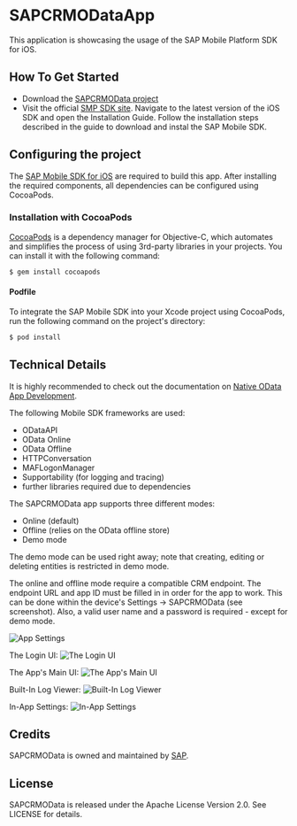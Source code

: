 SAPCRMODataApp
===========
This application is showcasing the usage of the SAP Mobile Platform SDK for iOS.

## How To Get Started
* Download the [SAPCRMOData project](https://github.com/SAP/Mobile_SDK_oData_App/archive/master.zip)
* Visit the official [SMP SDK site](http://help.sap.com/mobile-platform). Navigate to the latest version of the iOS SDK and open the Installation Guide. Follow the installation steps described in the guide to download and instal the SAP Mobile SDK.

## Configuring the project
The [SAP Mobile SDK for iOS](http://help.sap.com/mobile-platform) are required to build this app. After installing the required components, all dependencies can be configured using CocoaPods. 

### Installation with CocoaPods

[CocoaPods](http://cocoapods.org) is a dependency manager for Objective-C, which automates and simplifies the process of using 3rd-party libraries  in your projects. You can install it with the following command:

```bash
$ gem install cocoapods
```

#### Podfile

To integrate the SAP Mobile SDK into your Xcode project using CocoaPods, run the following command on the project's directory:

```bash
$ pod install
```

## Technical Details

It is highly recommended to check out the documentation on [Native OData App Development](http://help.sap.com/mobile-platform).

The following Mobile SDK frameworks are used:
- ODataAPI
- OData Online
- OData Offline
- HTTPConversation
- MAFLogonManager
- Supportability (for logging and tracing)
- further libraries required due to dependencies

The SAPCRMOData app supports three different modes:
- Online (default)
- Offline (relies on the OData offline store)
- Demo mode

The demo mode can be used right away; note that creating, editing or deleting entities is restricted in demo mode.

The online and offline mode require a compatible CRM endpoint.
The endpoint URL and app ID must be filled in in order for the app to work. 
This can be done within the device's Settings -> SAPCRMOData (see screenshot). Also, a valid user name and a password is required - except for demo mode.

![App Settings](https://github.com/SAP/Mobile_SDK_oData_App/blob/screenshots/Screenshots/settings.png)

The Login UI:
![The Login UI](https://github.com/SAP/Mobile_SDK_oData_App/blob/screenshots/Screenshots/login.png)

The App's Main UI:
![The App's Main UI](https://github.com/SAP/Mobile_SDK_oData_App/blob/screenshots/Screenshots/appointments.png)

Built-In Log Viewer:
![Built-In Log Viewer](https://github.com/SAP/Mobile_SDK_oData_App/blob/screenshots/Screenshots/logviewer.png)

In-App Settings:
![In-App Settings](https://github.com/SAP/Mobile_SDK_oData_App/blob/screenshots/Screenshots/inappsettings.png)

## Credits

SAPCRMOData is owned and maintained by [SAP](http://go.sap.com/index.html).

## License

SAPCRMOData is released under the Apache License Version 2.0. See LICENSE for details.
